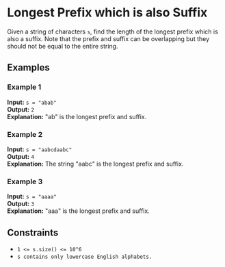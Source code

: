 # Longest Prefix which is also Suffix

Given a string of characters `s`, find the length of the longest prefix which is also a suffix. Note that the prefix and suffix can be overlapping but they should not be equal to the entire string.

## Examples

### Example 1
**Input:** `s = "abab"`  
**Output:** `2`  
**Explanation:** "ab" is the longest prefix and suffix.

### Example 2
**Input:** `s = "aabcdaabc"`  
**Output:** `4`  
**Explanation:** The string "aabc" is the longest prefix and suffix.

### Example 3
**Input:** `s = "aaaa"`  
**Output:** `3`  
**Explanation:** "aaa" is the longest prefix and suffix.

## Constraints
- `1 <= s.size() <= 10^6`
- `s contains only lowercase English alphabets.`
